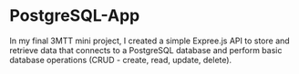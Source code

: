 # PostgreSQL-App
In my final 3MTT mini project, I created a simple Expree.js API to store and retrieve data that connects to a PostgreSQL database and perform basic database operations (CRUD - create, read, update, delete).

